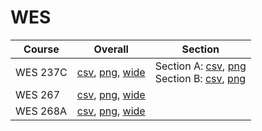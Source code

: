 # WES

| Course | Overall | Section |
| ------ | ------- | ------- |
| WES 237C | [csv](https://github.com/UCSD-Historical-Enrollment-Data/2023Fall/blob/main/overall/WES%20237C.csv), [png](https://raw.githubusercontent.com/UCSD-Historical-Enrollment-Data/2023Fall/main/plot_overall/WES%20237C.png), [wide](https://raw.githubusercontent.com/UCSD-Historical-Enrollment-Data/2023Fall/main/plot_overall_wide/WES%20237C.png) | Section A: [csv](https://github.com/UCSD-Historical-Enrollment-Data/2023Fall/blob/main/section/WES%20237C_A.csv), [png](https://raw.githubusercontent.com/UCSD-Historical-Enrollment-Data/2023Fall/main/plot_section/WES%20237C_A.png)<br>Section B: [csv](https://github.com/UCSD-Historical-Enrollment-Data/2023Fall/blob/main/section/WES%20237C_B.csv), [png](https://raw.githubusercontent.com/UCSD-Historical-Enrollment-Data/2023Fall/main/plot_section/WES%20237C_B.png) |
| WES 267 | [csv](https://github.com/UCSD-Historical-Enrollment-Data/2023Fall/blob/main/overall/WES%20267.csv), [png](https://raw.githubusercontent.com/UCSD-Historical-Enrollment-Data/2023Fall/main/plot_overall/WES%20267.png), [wide](https://raw.githubusercontent.com/UCSD-Historical-Enrollment-Data/2023Fall/main/plot_overall_wide/WES%20267.png) |  |
| WES 268A | [csv](https://github.com/UCSD-Historical-Enrollment-Data/2023Fall/blob/main/overall/WES%20268A.csv), [png](https://raw.githubusercontent.com/UCSD-Historical-Enrollment-Data/2023Fall/main/plot_overall/WES%20268A.png), [wide](https://raw.githubusercontent.com/UCSD-Historical-Enrollment-Data/2023Fall/main/plot_overall_wide/WES%20268A.png) |  |
